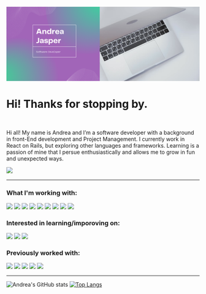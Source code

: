 ![Hero banner for Andrea Jasper](https://github.com/AndreaJasper/AndreaJasper/blob/master/images/GH-banner-small.png)

# Hi! Thanks for stopping by.
<!--
<div align="center">
  <img width="100%" src="https://github.com/AndreaJasper/AndreaJasper/blob/branding-updates/images/hero-banner.png" alt="cover" />
</div>
-->
<br>

Hi all! My name is Andrea and I’m a software developer with a background in front-End development and Project Management. I currently work in React on Rails, but exploring other languages and frameworks. Learning is a passion of mine that I persue enthusiastically and allows me to grow in fun and unexpected ways.

![](https://img.shields.io/badge/LinkedIn-informational?style=for-the-badge&logo=linkedin&logoColor=white&color=6c88c4)

---

### What I'm working with:
![](https://img.shields.io/badge/-HTML5-informational?style=for-the-badge&logo=html5&logoColor=6c88c4&color=212631)
![](https://img.shields.io/badge/-Rails-informational?style=for-the-badge&logo=ruby-on-rails&logoColor=6c88c4&color=212631)
![](https://img.shields.io/badge/-JavaScript-informational?style=for-the-badge&logo=javascript&logoColor=6c88c4&color=212631)
![](https://img.shields.io/badge/-Sass-informational?style=for-the-badge&logo=sass&logoColor=6c88c4&color=212631)
![](https://img.shields.io/badge/-CSS3-informational?style=for-the-badge&logo=css3&logoColor=6c88c4&color=212631)
![](https://img.shields.io/badge/-SQlite-informational?style=for-the-badge&logo=sqlite&logoColor=6c88c4&color=212631)
![](https://img.shields.io/badge/-Slack-informational?style=for-the-badge&logo=slack&logoColor=6c88c4&color=212631)
![](https://img.shields.io/badge/-GitHub-informational?style=for-the-badge&logo=github&logoColor=6c88c4&color=212631)
![](https://img.shields.io/badge/-VS_Code-informational?style=for-the-badge&logo=visual-studio-code&logoColor=6c88c4&color=212631)

### Interested in learning/imporoving on:
![](https://img.shields.io/badge/-React-informational?style=for-the-badge&logo=react&logoColor=6c88c4&color=212631)
![](https://img.shields.io/badge/-Mongo_DB-informational?style=for-the-badge&logo=mongo-db&logoColor=6c88c4&color=212631)
![](https://img.shields.io/badge/-Go-informational?style=for-the-badge&logo=go&logoColor=6c88c4&color=212631)

### Previously worked with:
![](https://img.shields.io/badge/-Redux-informational?style=for-the-badge&logo=redux&logoColor=6c88c4&color=212631)
![](https://img.shields.io/badge/-Node-informational?style=for-the-badge&logo=node&logoColor=6c88c4&color=212631)
![](https://img.shields.io/badge/-PHP-informational?style=for-the-badge&logo=php&logoColor=6c88c4&color=212631)
![](https://img.shields.io/badge/-Bootstrap-informational?style=for-the-badge&logo=bootstrap&logoColor=6c88c4&color=212631)
![](https://img.shields.io/badge/-WordPress-informational?style=for-the-badge&logo=wordpress&logoColor=6c88c4&color=212631)

---
![Andrea's GitHub stats](https://github-readme-stats.vercel.app/api?username=andreajasper&line_height=27&title_color=ffffff&text_color=c9cacc&icon_color=6c88c4&bg_color=212631&show_icons=true) [![Top Langs](https://github-readme-stats.vercel.app/api/top-langs/?username=andreajasper&line_height=27&count_private=true&title_color=ffffff&text_color=c9cacc&icon_color=2bbc8a&bg_color=212631&langs_count=3)](https://github.com/AndreaJasper/github-readme-stats)


